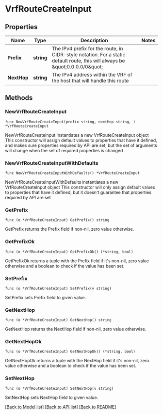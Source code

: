 # VrfRouteCreateInput

## Properties

Name | Type | Description | Notes
------------ | ------------- | ------------- | -------------
**Prefix** | **string** | The IPv4 prefix for the route, in CIDR-style notation. For a static default route, this will always be \&quot;0.0.0.0/0\&quot; | 
**NextHop** | **string** | The IPv4 address within the VRF of the host that will handle this route | 

## Methods

### NewVrfRouteCreateInput

`func NewVrfRouteCreateInput(prefix string, nextHop string, ) *VrfRouteCreateInput`

NewVrfRouteCreateInput instantiates a new VrfRouteCreateInput object
This constructor will assign default values to properties that have it defined,
and makes sure properties required by API are set, but the set of arguments
will change when the set of required properties is changed

### NewVrfRouteCreateInputWithDefaults

`func NewVrfRouteCreateInputWithDefaults() *VrfRouteCreateInput`

NewVrfRouteCreateInputWithDefaults instantiates a new VrfRouteCreateInput object
This constructor will only assign default values to properties that have it defined,
but it doesn't guarantee that properties required by API are set

### GetPrefix

`func (o *VrfRouteCreateInput) GetPrefix() string`

GetPrefix returns the Prefix field if non-nil, zero value otherwise.

### GetPrefixOk

`func (o *VrfRouteCreateInput) GetPrefixOk() (*string, bool)`

GetPrefixOk returns a tuple with the Prefix field if it's non-nil, zero value otherwise
and a boolean to check if the value has been set.

### SetPrefix

`func (o *VrfRouteCreateInput) SetPrefix(v string)`

SetPrefix sets Prefix field to given value.


### GetNextHop

`func (o *VrfRouteCreateInput) GetNextHop() string`

GetNextHop returns the NextHop field if non-nil, zero value otherwise.

### GetNextHopOk

`func (o *VrfRouteCreateInput) GetNextHopOk() (*string, bool)`

GetNextHopOk returns a tuple with the NextHop field if it's non-nil, zero value otherwise
and a boolean to check if the value has been set.

### SetNextHop

`func (o *VrfRouteCreateInput) SetNextHop(v string)`

SetNextHop sets NextHop field to given value.



[[Back to Model list]](../README.md#documentation-for-models) [[Back to API list]](../README.md#documentation-for-api-endpoints) [[Back to README]](../README.md)


